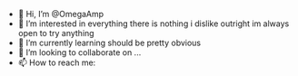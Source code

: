 - 👋 Hi, I’m @OmegaAmp
- 👀 I’m interested in everything there is nothing i dislike outright im always open to try anything
- 🌱 I’m currently learning should be pretty obvious
- 💞️ I’m looking to collaborate on ...
- 📫 How to reach me: 

<!---
OmegaAmp/OmegaAmp is a ✨ special ✨ repository because its `README.md` (this file) appears on your GitHub profile.
You can click the Preview link to take a look at your changes.
--->
